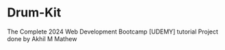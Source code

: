 # Drum-Kit
The Complete 2024 Web Development Bootcamp [UDEMY] tutorial Project done by Akhil M Mathew
